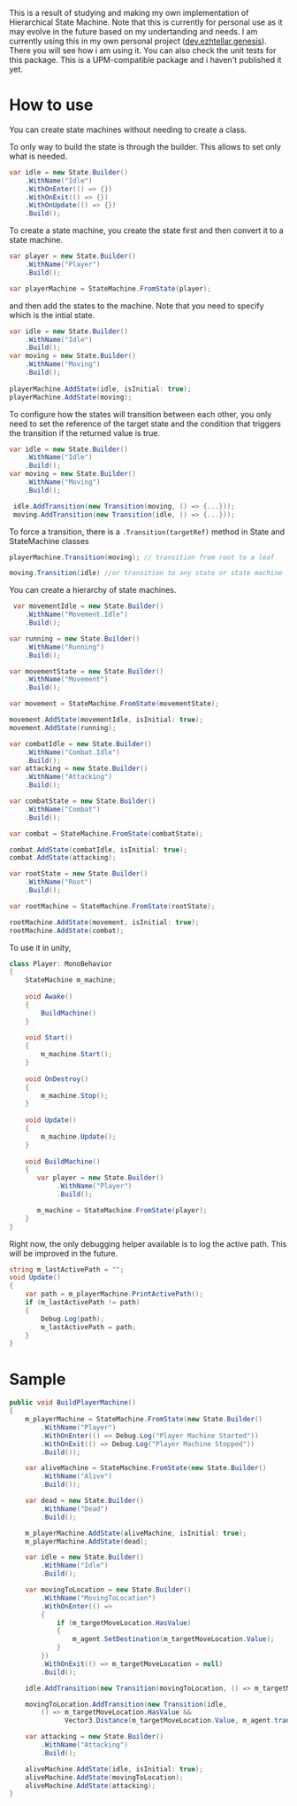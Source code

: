 This is a result of studying and making my own implementation of Hierarchical State Machine. Note that this is currently 
for personal use as it may evolve in the future based on my undertanding and needs. I am currently using this in my own 
personal project ([dev.ezhtellar.genesis](https://github.com/jeromegamo/dev.ezhtellar.genesis)). There you will see how
i am using it. You can also check the unit tests for this package. This is a UPM-compatible package and i haven't published
it yet.

# How to use

You can create state machines without needing to create a class.

To only way to build the state is through the builder. This allows to
set only what is needed.
```csharp
var idle = new State.Builder()
    .WithName("Idle")
    .WithOnEnter(() => {})
    .WithOnExit(() => {})
    .WithOnUpdate(() => {})
    .Build();
```

To create a state machine, you create the state first and then convert it
to a state machine.
```csharp
var player = new State.Builder()
    .WithName("Player")
    .Build();

var playerMachine = StateMachine.FromState(player);
```
and then add the states to the machine. Note that you need to specify which is
the intial state.
```csharp
var idle = new State.Builder()
    .WithName("Idle")
    .Build();
var moving = new State.Builder()
    .WithName("Moving")
    .Build();
            
playerMachine.AddState(idle, isInitial: true);
playerMachine.AddState(moving);
```
To configure how the states will transition between each other, you only need to
set the reference of the target state and the condition that triggers the transition
if the returned value is true.
```csharp
var idle = new State.Builder()
    .WithName("Idle")
    .Build();
var moving = new State.Builder()
    .WithName("Moving")
    .Build();

 idle.AddTransition(new Transition(moving, () => {...}));
 moving.AddTransition(new Transition(idle, () => {...}));
```
To force a transition, there is a `.Transition(targetRef)` method in State and StateMachine classes
```csharp
playerMachine.Transition(moving); // transition from root to a leaf

moving.Transition(idle) //or transition to any state or state machine
```
You can create a hierarchy of state machines.
```csharp
 var movementIdle = new State.Builder()
    .WithName("Movement.Idle")
    .Build();

var running = new State.Builder()
    .WithName("Running")
    .Build();

var movementState = new State.Builder()
    .WithName("Movement")
    .Build();

var movement = StateMachine.FromState(movementState);

movement.AddState(movementIdle, isInitial: true);
movement.AddState(running);

var combatIdle = new State.Builder()
    .WithName("Combat.Idle")
    .Build();
var attacking = new State.Builder()
    .WithName("Attacking")
    .Build();

var combatState = new State.Builder()
    .WithName("Combat")
    .Build();

var combat = StateMachine.FromState(combatState);

combat.AddState(combatIdle, isInitial: true);
combat.AddState(attacking);

var rootState = new State.Builder()
    .WithName("Root")
    .Build();

var rootMachine = StateMachine.FromState(rootState);

rootMachine.AddState(movement, isInitial: true);
rootMachine.AddState(combat); 
```
To use it in unity,

```csharp
class Player: MonoBehavior
{
    StateMachine m_machine;
    
    void Awake()
    {
        BuildMachine()
    }
    
    void Start()
    {
        m_machine.Start();
    }
    
    void OnDestroy()
    {
        m_machine.Stop();
    }
    
    void Update()
    {
        m_machine.Update();
    }
    
    void BuildMachine()
    {
       var player = new State.Builder()
            .WithName("Player")
            .Build();

       m_machine = StateMachine.FromState(player); 
    }
}
```
Right now, the only debugging helper available is to log the active path. 
This will be improved in the future.
```csharp
string m_lastActivePath = "";
void Update()
{
    var path = m_playerMachine.PrintActivePath();
    if (m_lastActivePath != path)
    {
        Debug.Log(path);
        m_lastActivePath = path;
    }
}
```

# Sample

```csharp
public void BuildPlayerMachine()
{
    m_playerMachine = StateMachine.FromState(new State.Builder()
        .WithName("Player")
        .WithOnEnter(() => Debug.Log("Player Machine Started"))
        .WithOnExit(() => Debug.Log("Player Machine Stopped"))
        .Build());

    var aliveMachine = StateMachine.FromState(new State.Builder()
        .WithName("Alive")
        .Build());

    var dead = new State.Builder()
        .WithName("Dead")
        .Build();

    m_playerMachine.AddState(aliveMachine, isInitial: true);
    m_playerMachine.AddState(dead);

    var idle = new State.Builder()
        .WithName("Idle")
        .Build();

    var movingToLocation = new State.Builder()
        .WithName("MovingToLocation")
        .WithOnEnter(() =>
        {
            if (m_targetMoveLocation.HasValue)
            {
                m_agent.SetDestination(m_targetMoveLocation.Value);
            }
        })
        .WithOnExit(() => m_targetMoveLocation = null)
        .Build();

    idle.AddTransition(new Transition(movingToLocation, () => m_targetMoveLocation.HasValue));

    movingToLocation.AddTransition(new Transition(idle,
        () => m_targetMoveLocation.HasValue && 
              Vector3.Distance(m_targetMoveLocation.Value, m_agent.transform.position) <= m_agent.stoppingDistance));

    var attacking = new State.Builder()
        .WithName("Attacking")
        .Build();

    aliveMachine.AddState(idle, isInitial: true);
    aliveMachine.AddState(movingToLocation);
    aliveMachine.AddState(attacking);
}
```